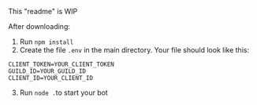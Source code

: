 This "readme" is WIP

After downloading:
1. Run `npm install`
2. Create the file `.env` in the main directory.
Your file should look like this:
```
CLIENT_TOKEN=YOUR_CLIENT_TOKEN
GUILD_ID=YOUR_GUILD_ID
CLIENT_ID=YOUR_CLIENT_ID
```
3. Run `node .`to start your bot
